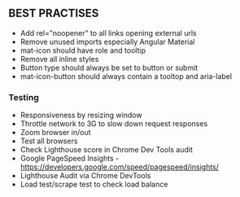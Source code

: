 ## BEST PRACTISES

* Add rel="noopener" to all links opening external urls
* Remove unused imports especially Angular Material
* mat-icon should have role and tooltip
* Remove all inline styles
* Button type should always be set to button or submit
* mat-icon-button should always contain a tooltop and aria-label

### Testing
* Responsiveness by resizing window
* Throttle network to 3G to slow down request responses
* Zoom browser in/out
* Test all browsers
* Check Lighthouse score in Chrome Dev Tools audit
* Google PageSpeed Insights - https://developers.google.com/speed/pagespeed/insights/
* Lighthouse Audit via Chrome DevTools
* Load test/scrape test to check load balance